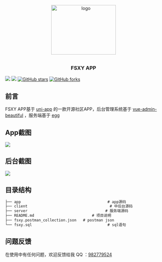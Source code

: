 <p align="center">
    <img alt="logo" src="http://upload.51des.com/fsxy.jpeg" width="208" height="160" style="margin-bottom: 10px;">
</p>

<h3 align="center">FSXY APP</h3>

[![](https://img.shields.io/badge/Author-Sky-orange.svg)](https://github.com/skyunBoss)
[![](https://img.shields.io/badge/version-1.0-brightgreen.svg)](https://github.com/skyunBoss/fsxy)
[![GitHub stars](https://img.shields.io/github/stars/skyunBoss/fsxy.svg?style=social&label=Stars)](https://github.com/skyunBoss/fsxy)
[![GitHub forks](https://img.shields.io/github/forks/skyunBoss/fsxy.svg?style=social&label=Fork)](https://github.com/skyunBoss/fsxy)

## 前言
FSXY APP基于 [uni-app](https://github.com/dcloudio/uni-app) 的一款开源社区APP，后台管理系统基于 [vue-admin-beautiful](https://github.com/chuzhixin/vue-admin-beautiful) ，服务端基于 [egg](https://github.com/eggjs/egg)

## App截图
<img src="http://upload.51des.com/app.png">

## 后台截图
<img src="http://upload.51des.com/manage.jpg">

## 目录结构
``` txt
├── app                                       # app源码
├── client                                     # 中后台源码
├── server                                   # 服务端源码
├── README.md                          # 项目说明
├── fsxy.postman_collection.json   # postman json
└── fsxy.sql                                  # sql语句
```

## 问题反馈
在使用中有任何问题，欢迎反馈给我
QQ ：[982779524](https://jq.qq.com/?_wv=1027&k=4BeVA2r)
